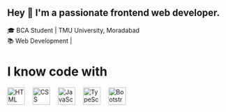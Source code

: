 
## Hey 👋 I'm a passionate frontend web developer.
🎓 BCA Student | TMU University, Moradabad<br>
📚 Web Development | 
<br>
<h1>I know code with</h1>
<div align="left">
  <img src="https://cdn.jsdelivr.net/gh/devicons/devicon/icons/html5/html5-original.svg" height="40" alt="HTML logo" />
  <img width="10" />
  <img src="https://cdn.jsdelivr.net/gh/devicons/devicon/icons/css3/css3-original.svg" height="40" alt="CSS logo" />
  <img width="10" />
  <img src="https://cdn.jsdelivr.net/gh/devicons/devicon/icons/javascript/javascript-original.svg" height="40" alt="JavaScript logo" />
  <img width="10" />
  <img src="https://cdn.jsdelivr.net/gh/devicons/devicon/icons/typescript/typescript-original.svg" height="40" alt="TypeScript logo" />
  <img width="10" /> 
  <img src="https://cdn.jsdelivr.net/gh/devicons/devicon/icons/bootstrap/bootstrap-original.svg" height="40" alt="Bootstrap logo" />
  <img width="10" />
 
</div>
